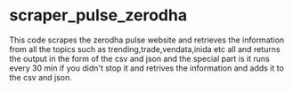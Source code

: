 # scraper_pulse_zerodha

This code scrapes the zerodha pulse website and retrieves the information from all the topics such as trending,trade,vendata,inida etc all and returns the output in the form of the csv and json and the special part is it runs every 30 min if you didn't stop it and retrives the information and adds it to the csv and json.
